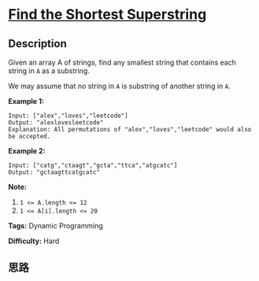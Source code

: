 # [Find the Shortest Superstring][title]

## Description

Given an array A of strings, find any smallest string that contains each
string in `A` as a substring.

We may assume that no string in `A` is substring of another string in `A`.



**Example 1:**
            Input: ["alex","loves","leetcode"]    Output: "alexlovesleetcode"    Explanation: All permutations of "alex","loves","leetcode" would also be accepted.    

**Example 2:**
            Input: ["catg","ctaagt","gcta","ttca","atgcatc"]    Output: "gctaagttcatgcatc"



**Note:**

  1. `1 <= A.length <= 12`
  2. `1 <= A[i].length <= 20`




**Tags:** Dynamic Programming

**Difficulty:** Hard

## 思路

[title]: https://leetcode.com/problems/find-the-shortest-superstring
